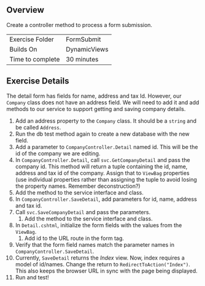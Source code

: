 ## Overview
Create a controller method to process a form submission.

| | |
| --------- | --------------------------- |
| Exercise Folder | FormSubmit |
| Builds On | DynamicViews |
 Time to complete | 30 minutes

## Exercise Details

The detail form has fields for name, address and tax Id.  However, our `Company` class does not have an address field.  We will need to add it and add methods to our service to support getting and saving company details.

1. Add an address property to the `Company` class.  It should be a `string` and be called `Address`.
1. Run the db test method again to create a new database with the new field.
1. Add a parameter to `CompanyController.Detail` named id.  This will be the id of the company we are editing.
1. In `CompanyController.Detail`, call `svc.GetCompanyDetail` and pass the company id.  This method will return a tuple containing the id, name, address and tax id of the company.  Assign that to `ViewBag` properties (use individual properties rather than assigning the tuple to avoid losing the property names.  Remember deconstruction?)
1. Add the method to the service interface and class.
1. In `CompanyController.SaveDetail`, add parameters for id, name, address and tax id.
1. Call `svc.SaveCompanyDetail` and pass the parameters.
    1. Add the method to the service interface and class.
1. In `Detail.cshtml`, initialize the form fields with the values from the `ViewBag`.
    1. Add id to the URL route in the form tag.
1. Verify that the form field names match the parameter names in `CompanyController.SaveDetail`.
1. Currently,  `SaveDetail` returns the *Index* view.  Now, index requires a model of id/names.  Change the return to `RedirectToAction("Index")`.  This also keeps the browser URL in sync with the page being displayed.
1. Run and test!